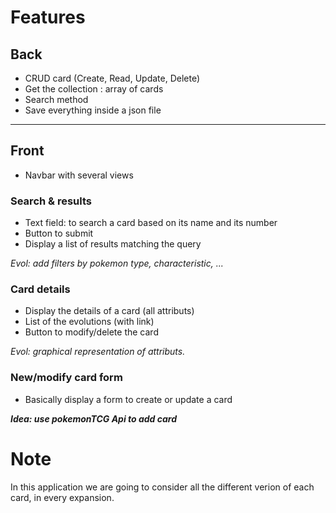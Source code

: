 # Features

## Back
- CRUD card (Create, Read, Update, Delete)
- Get the collection : array of cards
- Search method
- Save everything inside a json file

----

## Front
- Navbar with several views

### Search & results
- Text field: to search a card based on its name and its number
- Button to submit
- Display a list of results matching the query

*Evol: add filters by pokemon type, characteristic, ...*

### Card details
- Display the details of a card (all attributs)
- List of the evolutions (with link)
- Button to modify/delete the card

*Evol: graphical representation of attributs.*

### New/modify card form
- Basically display a form to create or update a card

***Idea: use pokemonTCG Api to add card***

# Note
In this application we are going to consider all the different verion of each card, in every expansion.


